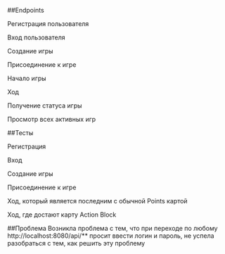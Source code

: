##Endpoints

Регистрация пользователя

Вход пользователя

Создание игры

Присоединение к игре

Начало игры

Ход

Получение статуса игры

Просмотр всех активных игр


##Тесты

Регистрация

Вход

Создание игры

Присоединение к игре

Ход, который является последним с обычной Points картой

Ход, где достают карту Action Block

##Проблема
 
Возникла проблема с тем, что при переходе по любому http://localhost:8080/api/** просит ввести логин и пароль, не успела разобраться с тем, как решить эту проблему

